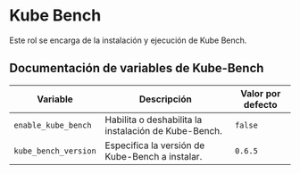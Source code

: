 # Kube Bench

Este rol se encarga de la instalación y ejecución de Kube Bench.

## Documentación de variables de Kube-Bench

| Variable            | Descripción                                              | Valor por defecto |
|---------------------|----------------------------------------------------------|-------------------|
| `enable_kube_bench` | Habilita o deshabilita la instalación de Kube-Bench.     | `false`           |
| `kube_bench_version`| Especifica la versión de Kube-Bench a instalar.          | `0.6.5`           |
